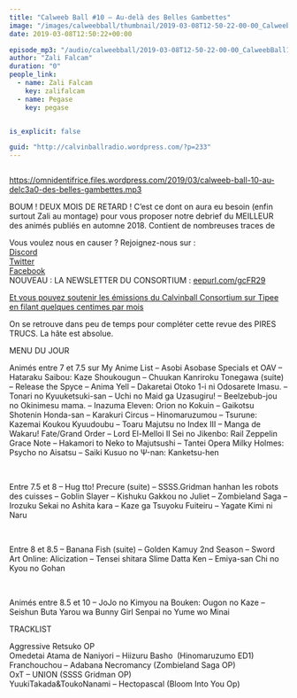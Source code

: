 ```yaml
---
title: "Calweeb Ball #10 – Au-delà des Belles Gambettes"
image: "/images/calweebball/thumbnail/2019-03-08T12-50-22-00-00_CalweebBall10AudeldesBellesGambettes.jpg"
date: 2019-03-08T12:50:22+00:00

episode_mp3: "/audio/calweebball/2019-03-08T12-50-22-00-00_CalweebBall10AudeldesBellesGambettes.mp3"
author: "Zali Falcam"
duration: "0"
people_link: 
  - name: Zali Falcam
    key: zalifalcam
  - name: Pegase
    key: pegase


is_explicit: false

guid: "http://calvinballradio.wordpress.com/?p=233"
---
```


<PodcastHeader/>

<!-- ECRIRE LA DESCRIPTION DE L'EPISODE SOUS CETTE LIGNE -->
<p><img src="/resources/calweebball/2019-03-08T12-50-22-00-00_CalweebBall10AudeldesBellesGambettes/c10.jpg" alt=""></p>
<p><a href="https://omnidentifrice.files.wordpress.com/2019/03/calweeb-ball-10-au-delc3a0-des-belles-gambettes.mp3" rel="nofollow">https://omnidentifrice.files.wordpress.com/2019/03/calweeb-ball-10-au-delc3a0-des-belles-gambettes.mp3</a></p>
<p>BOUM ! DEUX MOIS DE RETARD ! C’est ce dont on aura eu besoin (enfin surtout Zali au montage) pour vous proposer notre debrief du MEILLEUR des animés publiés en automne 2018. Contient de nombreuses traces de</p>
<p>Vous voulez nous en causer ? Rejoignez-nous sur :<br>
<a href="http://discordapp.com/invite/4RnA9v7" rel="nofollow">Discord</a><br>
<a href="https://twitter.com/Calvinball_FM?lang=fr" rel="nofollow">Twitter</a><br>
<a href="https://www.facebook.com/CalvinballRadio/?ref=bookmarks" rel="nofollow">Facebook</a><br>
NOUVEAU : LA NEWSLETTER DU CONSORTIUM :&nbsp;<a title="http://eepurl.com/gcFR29" href="https://exit.sc/?url=http%3A%2F%2Feepurl.com%2FgcFR29" rel="nofollow">eepurl.com/gcFR29</a></p>
<p><a href="https://fr.tipeee.com/calvinball" rel="nofollow">Et vous pouvez soutenir les émissions du Calvinball Consortium sur Tipee en filant quelques centimes par mois</a></p>
<p>On se retrouve dans peu de temps pour compléter cette revue des PIRES TRUCS. La hâte est absolue.</p>
<p>MENU DU JOUR</p>




<tr>
<td>Animés entre 7 et 7.5 sur My Anime List</td>
</tr>
<tr>
<td>– Asobi Asobase Specials et OAV</td>
</tr>
<tr>
<td>– Hataraku Saibou: Kaze Shoukougun</td>
</tr>
<tr>
<td>– Chuukan Kanriroku Tonegawa (suite)</td>
</tr>
<tr>
<td>– Release the Spyce</td>
</tr>
<tr>
<td>– Anima Yell</td>
</tr>
<tr>
<td>– Dakaretai Otoko 1-i ni Odosarete Imasu.</td>
</tr>
<tr>
<td>– Tonari no Kyuuketsuki-san</td>
</tr>
<tr>
<td>– Uchi no Maid ga Uzasugiru!</td>
</tr>
<tr>
<td>– Beelzebub-jou no Okinimesu mama.</td>
</tr>
<tr>
<td>– Inazuma Eleven: Orion no Kokuin</td>
</tr>
<tr>
<td>– Gaikotsu Shotenin Honda-san</td>
</tr>
<tr>
<td>– Karakuri Circus</td>
</tr>
<tr>
<td>– Hinomaruzumou</td>
</tr>
<tr>
<td>– Tsurune: Kazemai Koukou Kyuudoubu</td>
</tr>
<tr>
<td>– Toaru Majutsu no Index III</td>
</tr>
<tr>
<td>– Manga de Wakaru! Fate/Grand Order</td>
</tr>
<tr>
<td>– Lord El-Melloi II Sei no Jikenbo: Rail Zeppelin Grace Note – Hakamori to Neko to Majutsushi</td>
</tr>
<tr>
<td>– Tantei Opera Milky Holmes: Psycho no Aisatsu</td>
</tr>
<tr>
<td>– Saiki Kusuo no Ψ-nan: Kanketsu-hen</td>
</tr>


<p>&nbsp;</p>




<tr>
<td>Entre 7.5 et 8</td>
</tr>
<tr>
<td>– Hug tto! Precure (suite)</td>
</tr>
<tr>
<td>– SSSS.Gridman hanhan les robots des cuisses</td>
</tr>
<tr>
<td>– Goblin Slayer</td>
</tr>
<tr>
<td>– Kishuku Gakkou no Juliet</td>
</tr>
<tr>
<td>– Zombieland Saga</td>
</tr>
<tr>
<td>– Irozuku Sekai no Ashita kara</td>
</tr>
<tr>
<td>– Kaze ga Tsuyoku Fuiteiru</td>
</tr>
<tr>
<td>– Yagate Kimi ni Naru</td>
</tr>


<p>&nbsp;</p>




<tr>
<td>Entre 8 et 8.5</td>
</tr>
<tr>
<td>– Banana Fish (suite)</td>
</tr>
<tr>
<td>– Golden Kamuy 2nd Season</td>
</tr>
<tr>
<td>– Sword Art Online: Alicization</td>
</tr>
<tr>
<td>– Tensei shitara Slime Datta Ken</td>
</tr>
<tr>
<td>– Emiya-san Chi no Kyou no Gohan</td>
</tr>


<p>&nbsp;</p>




<tr>
<td>Animés entre 8.5 et 10</td>
</tr>
<tr>
<td>– JoJo no Kimyou na Bouken: Ougon no Kaze</td>
</tr>
<tr>
<td>– Seishun Buta Yarou wa Bunny Girl Senpai no Yume wo Minai</td>
</tr>


<p>TRACKLIST</p>
<p>Aggressive Retsuko OP<br>
Omedetai Atama de Naniyori – Hiizuru Basho&nbsp; (Hinomaruzumo ED1)<br>
Franchouchou – Adabana Necromancy (Zombieland Saga OP)<br>
OxT – UNION (SSSS Gridman OP)<br>
YuukiTakada&amp;ToukoNanami – Hectopascal (Bloom Into You Op)</p>


